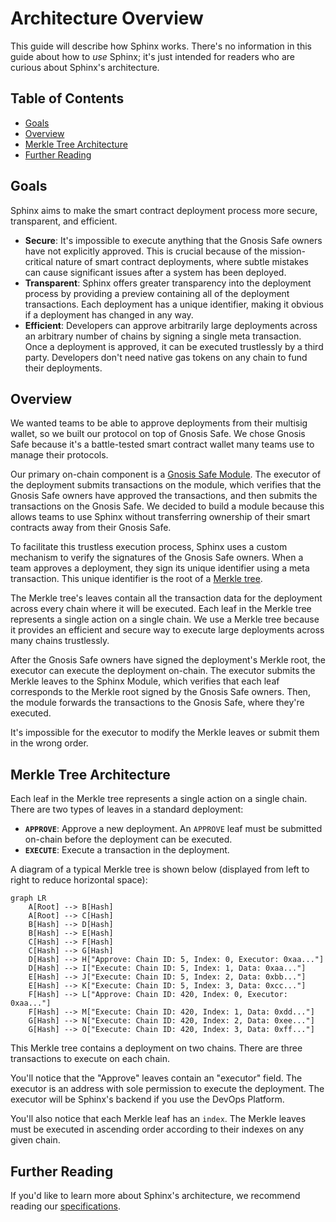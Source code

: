 # Architecture Overview

This guide will describe how Sphinx works. There's no information in this guide about how to _use_ Sphinx; it's just intended for readers who are curious about Sphinx's architecture.

## Table of Contents

- [Goals](#goals)
- [Overview](#overview)
- [Merkle Tree Architecture](#merkle-tree-architecture)
- [Further Reading](#further-reading)

## Goals

Sphinx aims to make the smart contract deployment process more secure, transparent, and efficient.

* **Secure**: It's impossible to execute anything that the Gnosis Safe owners have not explicitly approved. This is crucial because of the mission-critical nature of smart contract deployments, where subtle mistakes can cause significant issues after a system has been deployed.
* **Transparent**: Sphinx offers greater transparency into the deployment process by providing a preview containing all of the deployment transactions. Each deployment has a unique identifier, making it obvious if a deployment has changed in any way.
* **Efficient**: Developers can approve arbitrarily large deployments across an arbitrary number of chains by signing a single meta transaction. Once a deployment is approved, it can be executed trustlessly by a third party. Developers don't need native gas tokens on any chain to fund their deployments.

## Overview

We wanted teams to be able to approve deployments from their multisig wallet, so we built our protocol on top of Gnosis Safe. We chose Gnosis Safe because it's a battle-tested smart contract wallet many teams use to manage their protocols.

Our primary on-chain component is a [Gnosis Safe Module](https://docs.safe.global/safe-smart-account/modules). The executor of the deployment submits transactions on the module, which verifies that the Gnosis Safe owners have approved the transactions, and then submits the transactions on the Gnosis Safe. We decided to build a module because this allows teams to use Sphinx without transferring ownership of their smart contracts away from their Gnosis Safe.

To facilitate this trustless execution process, Sphinx uses a custom mechanism to verify the signatures of the Gnosis Safe owners. When a team approves a deployment, they sign its unique identifier using a meta transaction. This unique identifier is the root of a [Merkle tree](https://en.wikipedia.org/wiki/Merkle_tree).

The Merkle tree's leaves contain all the transaction data for the deployment across every chain where it will be executed. Each leaf in the Merkle tree represents a single action on a single chain. We use a Merkle tree because it provides an efficient and secure way to execute large deployments across many chains trustlessly.

After the Gnosis Safe owners have signed the deployment's Merkle root, the executor can execute the deployment on-chain. The executor submits the Merkle leaves to the Sphinx Module, which verifies that each leaf corresponds to the Merkle root signed by the Gnosis Safe owners. Then, the module forwards the transactions to the Gnosis Safe, where they're executed.

It's impossible for the executor to modify the Merkle leaves or submit them in the wrong order.

## Merkle Tree Architecture

Each leaf in the Merkle tree represents a single action on a single chain. There are two types of leaves in a standard deployment:

- **`APPROVE`**: Approve a new deployment. An `APPROVE` leaf must be submitted on-chain before the deployment can be executed.
- **`EXECUTE`**: Execute a transaction in the deployment.

A diagram of a typical Merkle tree is shown below (displayed from left to right to reduce horizontal space):

```mermaid
graph LR
    A[Root] --> B[Hash]
    A[Root] --> C[Hash]
    B[Hash] --> D[Hash]
    B[Hash] --> E[Hash]
    C[Hash] --> F[Hash]
    C[Hash] --> G[Hash]
    D[Hash] --> H["Approve: Chain ID: 5, Index: 0, Executor: 0xaa..."]
    D[Hash] --> I["Execute: Chain ID: 5, Index: 1, Data: 0xaa..."]
    E[Hash] --> J["Execute: Chain ID: 5, Index: 2, Data: 0xbb..."]
    E[Hash] --> K["Execute: Chain ID: 5, Index: 3, Data: 0xcc..."]
    F[Hash] --> L["Approve: Chain ID: 420, Index: 0, Executor: 0xaa..."]
    F[Hash] --> M["Execute: Chain ID: 420, Index: 1, Data: 0xdd..."]
    G[Hash] --> N["Execute: Chain ID: 420, Index: 2, Data: 0xee..."]
    G[Hash] --> O["Execute: Chain ID: 420, Index: 3, Data: 0xff..."]
```

This Merkle tree contains a deployment on two chains. There are three transactions to execute on each chain.

You'll notice that the "Approve" leaves contain an "executor" field. The executor is an address with sole permission to execute the deployment. The executor will be Sphinx's backend if you use the DevOps Platform.

You'll also notice that each Merkle leaf has an `index`. The Merkle leaves must be executed in ascending order according to their indexes on any given chain.

## Further Reading

If you'd like to learn more about Sphinx's architecture, we recommend reading our [specifications](https://github.com/hujw77/sphinx/blob/main/README.md#specifications).

